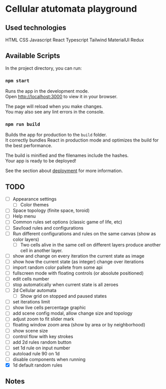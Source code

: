 # Cellular atutomata playground

## Used technologies
HTML
CSS
Javascript
React
Typescript
Tailwind
MaterialUI
Redux


## Available Scripts

In the project directory, you can run:

### `npm start`

Runs the app in the development mode.\
Open [http://localhost:3000](http://localhost:3000) to view it in your browser.

The page will reload when you make changes.\
You may also see any lint errors in the console.

### `npm run build`

Builds the app for production to the `build` folder.\
It correctly bundles React in production mode and optimizes the build for the best performance.

The build is minified and the filenames include the hashes.\
Your app is ready to be deployed!

See the section about [deployment](https://facebook.github.io/create-react-app/docs/deployment) for more information.

## TODO
- [ ] Appearance settings
  - [ ] Color themes
- [ ] Space topology (finite space, toroid)
- [ ] Help menu
- [ ] Common rules set options (classic game of life, etc)
- [ ] Sav/load rules and configurations
- [ ] Run different configurations and rules on the same canvas (show as color layers)
  - [ ] Two cells alive in the same cell on different layers produce another cell in another layer.
- [ ] show and change on every iteration the current state as image
- [ ] show how the current state (as integer) change over iterations
- [ ] import random color pallete from some api
- [ ] fullscreen mode with floating controls (or absolute positioned)
- [ ] edit cells number
- [ ] stop automatically when current state is all zeroes
- [ ] 2d Cellular automata
  - [ ] Show grid on stopped and paused states
- [ ] set iterations limit
- [ ] show live cells percentage graphic
- [ ] add scene config modal, allow change size and topology
- [ ] adjust zoom to fit slider mark
- [ ] floating window zoom area (show by area or by neighborhood)
- [ ] show scene size
- [ ] control flow with key strokes
- [ ] add 2d rules random button
- [ ] set 1d rule on input number
- [ ] autoload rule 90 on 1d
- [ ] disable components when running
- [x] 1d default random rules

## Notes
